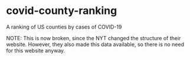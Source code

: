 # covid-county-ranking
A ranking of US counties by cases of COVID-19

NOTE: This is now broken, since the NYT changed the structure of their website. However, they also made this data available, so there is no need for this website anyway.
